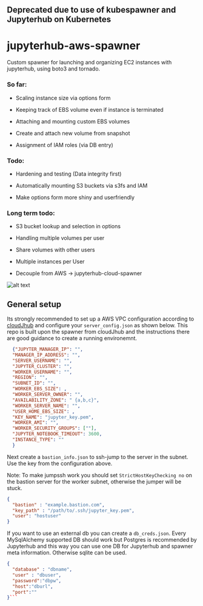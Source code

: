 ## Deprecated due to use of kubespawner and Jupyterhub on Kubernetes

# jupyterhub-aws-spawner
Custom spawner for launching and organizing EC2 instances with jupyterhub, using boto3 and tornado.


### So far:

- Scaling instance size via options form

- Keeping track of EBS volume even if instance is terminated

- Attaching and mounting custom EBS volumes

- Create and attach new volume from snapshot

- Assignment of IAM roles (via DB entry)


### Todo:

- Hardening and testing (Data integrity first)

- Automatically mounting S3 buckets via s3fs and IAM

- Make options form more shiny and userfriendly



### Long term todo:

- S3 bucket lookup and selection in options

- Handling multiple volumes per user

- Share volumes with other users

- Multiple instances per User

- Decouple from AWS -> jupyterhub-cloud-spawner




![alt text](https://raw.githubusercontent.com/idalab-de/jupyterhub-aws-spawner/master/options_screen.png)



## General setup
Its strongly recommended to set up a AWS VPC configuration according to [cloudJhub](https://github.com/harvard/cloudJHub) and configure your `server_config.json` as shown below. This repo is built upon the spawner from cloudJhub and the instructions there are good guidance to create a running environemnt.

```json
  {"JUPYTER_MANAGER_IP": "", 
  "MANAGER_IP_ADDRESS": "", 
  "SERVER_USERNAME": "", 
  "JUPYTER_CLUSTER": "", 
  "WORKER_USERNAME": "", 
  "REGION": "", 
  "SUBNET_ID": "", 
  "WORKER_EBS_SIZE": , 
  "WORKER_SERVER_OWNER": "", 
  "AVAILABILITY_ZONE": " {a,b,c}", 
  "WORKER_SERVER_NAME": "", 
  "USER_HOME_EBS_SIZE": , 
  "KEY_NAME": "jupyter_key.pem", 
  "WORKER_AMI": "", 
  "WORKER_SECURITY_GROUPS": [""], 
  "JUPYTER_NOTEBOOK_TIMEOUT": 3600, 
  "INSTANCE_TYPE": ""
  }
```

Next create a `bastion_info.json` to ssh-jump to the server in the subnet. Use the key from the configuration above.

Note: To make jumpssh work you should set `StrictHostKeyChecking no` on the bastion server for the worker subnet, otherwise the jumper will be stuck.
```json
{
  "bastion" : "example.bastion.com",
  "key_path" : "/path/to/.ssh/jupyter_key.pem",
  "user": "hostuser"
}
```

If you want to use an external db you can create a `db_creds.json`. Every MySqlAlchemy supported DB should work but Postgres is recommended by Jupyterhub and this way you can use one DB for Jupyterhub and spawner meta information. Otherwise sqlite can be used.
```json
{
  "database" : "dbname", 
  "user" : "dbuser", 
  "password":"dbpw",
  "host":"dburl", 
  "port":""
}```

